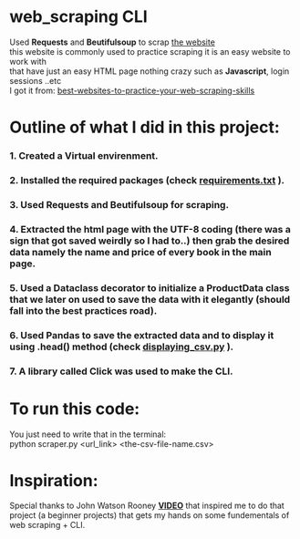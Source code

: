 # web_scraping CLI
Used __Requests__ and __Beutifulsoup__ to scrap [the website](http://books.toscrape.com/index.html) <br>
this website is commonly used to practice scraping it is an easy website to work with <br>
that have just an easy HTML page nothing crazy such as __Javascript__, login sessions ..etc  <br>
I got it from: [best-websites-to-practice-your-web-scraping-skills](https://proxyway.com/guides/best-websites-to-practice-your-web-scraping-skills)

# Outline of what I did in this project:
### 1. Created a __Virtual envirenment__.
### 2. Installed the required packages (check [requirements.txt](https://github.com/ilyesBoukraa/web_scraping/blob/main/requirements.txt) ).
### 3. Used __Requests__ and __Beutifulsoup__ for scraping.
### 4. Extracted the html page with the __UTF-8__ coding (there was a sign that got saved weirdly so I had to..) then grab the desired data namely the name and price of every book in the main page.   
### 5. Used a Dataclass decorator to initialize a __ProductData__ class that we later on used to save the data with it elegantly (should fall into the best practices road).   
### 6. Used __Pandas__ to save the extracted data and to display it using __.head()__ method (check [displaying_csv.py](https://github.com/ilyesBoukraa/web_scraping/blob/main/displaying_csv.py) ).
### 7. A library called __Click__ was used to make the __CLI__.

# To run this code: 
You just need to write that in the terminal: <br> 
python scraper.py <url_link>  <the-csv-file-name.csv> 

# Inspiration:
Special thanks to John Watson Rooney [__VIDEO__](https://www.youtube.com/watch?v=xIREsEZMz0I&t=118s&ab_channel=JohnWatsonRooney) that inspired me to do that project (a beginner projects) that gets my hands on some fundementals of web scraping + CLI.
